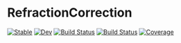 # RefractionCorrection

[![Stable](https://img.shields.io/badge/docs-stable-blue.svg)](https://evetion.github.io/RefractionCorrection.jl/stable)
[![Dev](https://img.shields.io/badge/docs-dev-blue.svg)](https://evetion.github.io/RefractionCorrection.jl/dev)
[![Build Status](https://travis-ci.com/evetion/RefractionCorrection.jl.svg?branch=master)](https://travis-ci.com/evetion/RefractionCorrection.jl)
[![Build Status](https://ci.appveyor.com/api/projects/status/github/evetion/RefractionCorrection.jl?svg=true)](https://ci.appveyor.com/project/evetion/RefractionCorrection-jl)
[![Coverage](https://codecov.io/gh//.jl/branch/master/graph/badge.svg)](https://codecov.io/gh//.jl)
